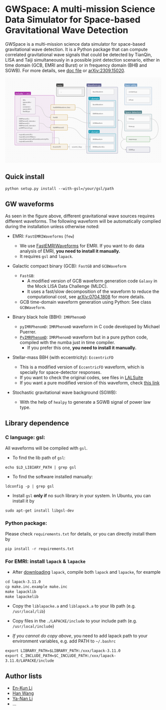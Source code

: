 # GWSpace: A multi-mission Science Data Simulator for Space-based Gravitational Wave Detection

GWSpace is a multi-mission science data simulator for space-based gravitational wave detection.
It is a Python package that can compute correlated gravitational wave signals that could be detected by TianQin, LISA and Taiji simultaneously in a possible joint detection scenario,
either in time domain (GCB, EMRI and Burst) or in frequency domain (BHB and SGWB).
For more details, see [doc file](./docs/GWSpace.pdf) or [arXiv:2309.15020](https://arxiv.org/abs/2309.15020).

![gwspace-structure](./docs/gwspace-structure.png?raw=true "gwspace-structure")


## Quick install

```shell
python setup.py install --with-gsl=/your/gsl/path
```


## GW waveforms

As seen in the figure above, different gravitational wave sources requires different waveforms.
The following waveform will be automatically complied during the installation unless otherwise noted:

- EMRI: `FastEMRIWaveforms` (`few`)

  - We use [FastEMRIWaveforms](https://github.com/BlackHolePerturbationToolkit/FastEMRIWaveforms) for EMRI. If you want to do data analysis of EMRI, **you need to install it manually.**
  - It requires `gsl` and `lapack`.

- Galactic compact binary (GCB): `FastGB` and `GCBWaveform`

  - `FastGB`:
    - A modified version of GCB waveform generation code `Galaxy` in the Mock LISA Data Challenge (MLDC).
    - It uses a fast/slow decomposition of the waveform to reduce the computational cost, see [arXiv:0704.1808](https://arxiv.org/abs/0704.1808) for more details.
  - GCB time-domain waveform generation using Python: See class `GCBWaveform`.

- Binary black hole (BBH): `IMRPhenomD`

  - `pyIMRPhenomD`: `IMRPhenomD` waveform in C code developed by Michael Puerrer.
  - [`PyIMRPhenomD`](https://github.com/XGI-MSU/PyIMRPhenomD): `IMRPhenomD` waveform but in a pure python code, compiled with the numba just in time compiler.
    - If you prefer this one, **you need to install it manually.**

- Stellar-mass BBH (with eccentricity): `EccentricFD`

  - This is a modified version of `EccentricFD` waveform, which is specially for space-detector responses.
  - If you want to check the original codes, see files in [LALSuite](https://github.com/lscsoft/lalsuite/tree/master/lalsimulation/lib)
  - If you want a pure modified version of this waveform, check [this link](https://github.com/HumphreyWang/pyEccentricFD)

- Stochastic gravitational wave background (SGWB):

  - With the help of `healpy` to generate a SGWB signal of power law type.


## Library dependence

### C language: gsl:

All waveforms will be compiled with `gsl`.

- To find the lib path of `gsl`:
```shell
echo $LD_LIBIARY_PATH | grep gsl
```

- To find the software installed manually:
```shell
ldconfig -p | grep gsl
```

- Install `gsl` **only if** no such library in your system. In Ubuntu, you can install it by
```shell
sudo apt-get install libgsl-dev
```

### Python package:

Please check `requirements.txt` for details, or you can directly install them by
```shell
pip install -r requirements.txt
```

### For EMRI: install `lapack` & `lapacke`

- After [downloading](https://www.netlib.org/lapack/) `lapack`, compile both `lapack` and `lapacke`, for example
```shell
cd lapack-3.11.0
cp make.inc.example make.inc
make lapacklib
make lapackelib
```

- Copy the `liblapacke.a` and `liblapack.a` to your lib path (e.g. `/usr/local/lib`)
- Copy files in the `./LAPACKE/include` to your include path (e.g. `/usr/local/include`)

- *If you cannot do copy above*, you need to add lapack path to your environment variables, e.g. add PATH to `~/.bashrc`
```shell
export LIBRARY_PATH=$LIBRARY_PATH:/xxx/lapack-3.11.0
export C_INCLUDE_PATH=$C_INCLUDE_PATH:/xxx/lapack-3.11.0/LAPACKE/include
```

## Author lists

- [En-Kun Li](https://github.com/ekli-sysu)
- [Han Wang](https://github.com/HumphreyWang)
- [Ya-Nan Li](https://github.com/liyn55)
- ...
